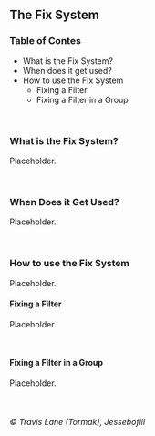 ## The Fix System

### Table of Contes
- What is the Fix System?
- When does it get used?
- How to use the Fix System
  - Fixing a Filter
  - Fixing a Filter in a Group

<br/>


### What is the Fix System?
Placeholder.

<br/>


### When Does it Get Used?
Placeholder.

<br/>


### How to use the Fix System
Placeholder.

#### Fixing a Filter
Placeholder.
<!-- TODO: images of this process -->

<br/>

#### Fixing a Filter in a Group
Placeholder.
<!-- TODO: images of this process -->

<br/>


###### © Travis Lane (Tormak), Jessebofill
